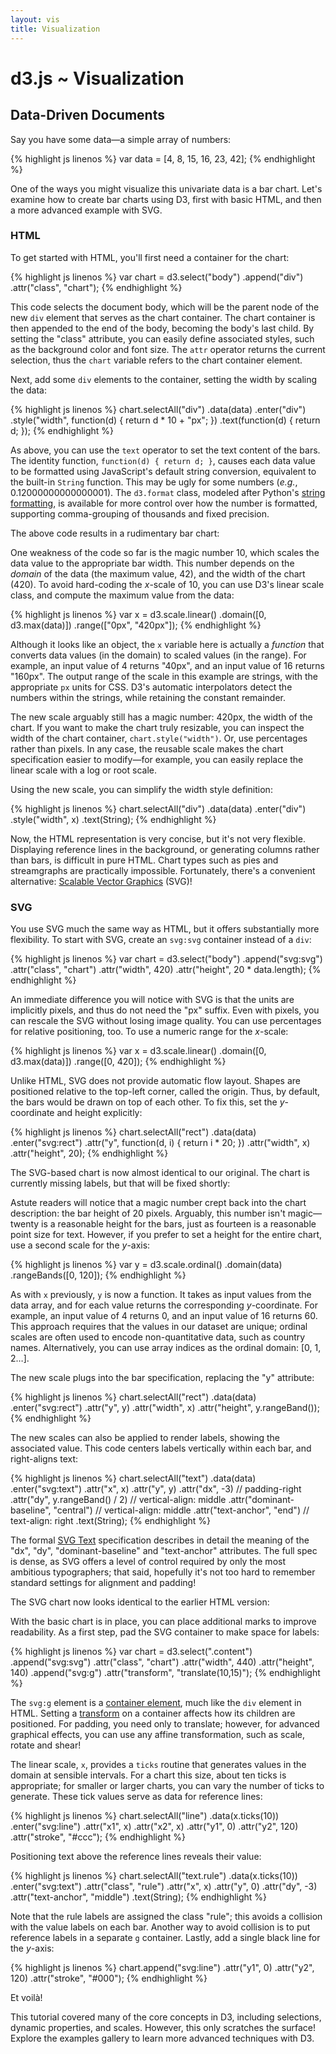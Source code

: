 ```yaml
---
layout: vis
title: Visualization
---
```


# d3.js ~ Visualization

## Data-Driven Documents

<style type="text/css">

.chart {
  margin-left: 42px;
  font: 10px sans-serif;
  shape-rendering: crispEdges;
}

.chart div {
  background-color: steelblue;
  text-align: right;
  padding: 3px;
  margin: 1px;
  color: white;
}

.chart rect {
  stroke: white;
  fill: steelblue;
}

.chart text.bar {
  fill: white;
}

</style>

Say you have some data—a simple array of numbers:

{% highlight js linenos %}
var data = [4, 8, 15, 16, 23, 42];
{% endhighlight %}

<script type="text/javascript">
var data = [4, 8, 15, 16, 23, 42];
</script>

One of the ways you might visualize this univariate data is a bar chart. Let's
examine how to create bar charts using D3, first with basic HTML, and then a
more advanced example with SVG.

### HTML

To get started with HTML, you'll first need a container for the chart:

{% highlight js linenos %}
var chart = d3.select("body")
  .append("div")
    .attr("class", "chart");
{% endhighlight %}

This code selects the document body, which will be the parent node of the new
`div` element that serves as the chart container. The chart container is then
appended to the end of the body, becoming the body's last child. By setting the
"class" attribute, you can easily define associated styles, such as the
background color and font size. The `attr` operator returns the current
selection, thus the `chart` variable refers to the chart container element.

Next, add some `div` elements to the container, setting the width by scaling the
data:

{% highlight js linenos %}
chart.selectAll("div")
    .data(data)
  .enter("div")
    .style("width", function(d) { return d * 10 + "px"; })
    .text(function(d) { return d; });
{% endhighlight %}

As above, you can use the `text` operator to set the text content of the bars.
The identity function, `function(d) { return d; }`, causes each data value to be
formatted using JavaScript's default string conversion, equivalent to the
built-in `String` function. This may be ugly for some numbers (*e.g.*,
0.12000000000000001). The `d3.format` class, modeled after Python's [string
formatting](http://docs.python.org/library/stdtypes.html#string-formatting), is
available for more control over how the number is formatted, supporting
comma-grouping of thousands and fixed precision.

The above code results in a rudimentary bar chart:

<script type="text/javascript">
d3.select(".content")
  .append("div")
    .attr("class", "chart")
  .selectAll("div")
    .data(data)
  .enter("div")
    .style("width", function(d) { return d * 10 + "px"; })
    .text(function(d) { return d; });
</script>

One weakness of the code so far is the magic number 10, which scales the data
value to the appropriate bar width. This number depends on the *domain* of the
data (the maximum value, 42), and the width of the chart (420). To avoid
hard-coding the *x*-scale of 10, you can use D3's linear scale class, and
compute the maximum value from the data:

{% highlight js linenos %}
var x = d3.scale.linear()
    .domain([0, d3.max(data)])
    .range(["0px", "420px"]);
{% endhighlight %}

<script type="text/javascript">
var x = d3.scale.linear()
    .domain([0, d3.max(data)])
    .range(["0px", "420px"]);
</script>

Although it looks like an object, the `x` variable here is actually a *function*
that converts data values (in the domain) to scaled values (in the range). For
example, an input value of 4 returns "40px", and an input value of 16 returns
"160px". The output range of the scale in this example are strings, with the
appropriate `px` units for CSS. D3's automatic interpolators detect the numbers
within the strings, while retaining the constant remainder.

The new scale arguably still has a magic number: 420px, the width of the chart.
If you want to make the chart truly resizable, you can inspect the width of the
chart container, `chart.style("width")`. Or, use percentages rather than pixels.
In any case, the reusable scale makes the chart specification easier to
modify—for example, you can easily replace the linear scale with a log or root
scale.

Using the new scale, you can simplify the width style definition:

{% highlight js linenos %}
chart.selectAll("div")
    .data(data)
  .enter("div")
    .style("width", x)
    .text(String);
{% endhighlight %}

Now, the HTML representation is very concise, but it's not very flexible.
Displaying reference lines in the background, or generating columns rather than
bars, is difficult in pure HTML. Chart types such as pies and streamgraphs are
practically impossible. Fortunately, there's a convenient alternative: [Scalable
Vector Graphics](http://en.wikipedia.org/wiki/Scalable_Vector_Graphics) (SVG)!

### SVG

You use SVG much the same way as HTML, but it offers substantially more
flexibility. To start with SVG, create an `svg:svg` container instead of a
`div`:

{% highlight js linenos %}
var chart = d3.select("body")
  .append("svg:svg")
    .attr("class", "chart")
    .attr("width", 420)
    .attr("height", 20 * data.length);
{% endhighlight %}

An immediate difference you will notice with SVG is that the units are
implicitly pixels, and thus do not need the "px" suffix. Even with pixels, you
can rescale the SVG without losing image quality. You can use percentages for
relative positioning, too. To use a numeric range for the *x*-scale:

{% highlight js linenos %}
var x = d3.scale.linear()
    .domain([0, d3.max(data)])
    .range([0, 420]);
{% endhighlight %}

<script type="text/javascript">
var x = d3.scale.linear()
    .domain([0, d3.max(data)])
    .range([0, 420]);
</script>

Unlike HTML, SVG does not provide automatic flow layout. Shapes are positioned
relative to the top-left corner, called the origin. Thus, by default, the bars
would be drawn on top of each other. To fix this, set the *y*-coordinate and
height explicitly:

{% highlight js linenos %}
chart.selectAll("rect")
    .data(data)
  .enter("svg:rect")
    .attr("y", function(d, i) { return i * 20; })
    .attr("width", x)
    .attr("height", 20);
{% endhighlight %}

The SVG-based chart is now almost identical to our original. The chart is
currently missing labels, but that will be fixed shortly:

<script type="text/javascript">
d3.select(".content")
  .append("svg:svg")
    .attr("class", "chart")
    .attr("width", 420)
    .attr("height", 20 * data.length)
  .selectAll("rect")
    .data(data)
  .enter("svg:rect")
    .attr("y", function(d, i) { return i * 20; })
    .attr("width", x)
    .attr("height", 20);
</script>

Astute readers will notice that a magic number crept back into the chart
description: the bar height of 20 pixels. Arguably, this number isn't
magic—twenty is a reasonable height for the bars, just as fourteen is a
reasonable point size for text. However, if you prefer to set a height for the
entire chart, use a second scale for the *y*-axis:

{% highlight js linenos %}
var y = d3.scale.ordinal()
    .domain(data)
    .rangeBands([0, 120]);
{% endhighlight %}

<script type="text/javascript">
var y = d3.scale.ordinal()
    .domain(data)
    .rangeBands([0, 120]);
</script>

As with `x` previously, `y` is now a function. It takes as input values from the
data array, and for each value returns the corresponding *y*-coordinate. For
example, an input value of 4 returns 0, and an input value of 16 returns 60.
This approach requires that the values in our dataset are unique; ordinal scales
are often used to encode non-quantitative data, such as country names.
Alternatively, you can use array indices as the ordinal domain: \[0, 1, 2…\].

The new scale plugs into the bar specification, replacing the "y" attribute:

{% highlight js linenos %}
chart.selectAll("rect")
    .data(data)
  .enter("svg:rect")
    .attr("y", y)
    .attr("width", x)
    .attr("height", y.rangeBand());
{% endhighlight %}

The new scales can also be applied to render labels, showing the associated
value. This code centers labels vertically within each bar, and right-aligns
text:

{% highlight js linenos %}
chart.selectAll("text")
    .data(data)
  .enter("svg:text")
    .attr("x", x)
    .attr("y", y)
    .attr("dx", -3) // padding-right
    .attr("dy", y.rangeBand() / 2) // vertical-align: middle
    .attr("dominant-baseline", "central") // vertical-align: middle
    .attr("text-anchor", "end") // text-align: right
    .text(String);
{% endhighlight %}

The formal [SVG Text](http://www.w3.org/TR/SVG/text.html) specification
describes in detail the meaning of the "dx", "dy", "dominant-baseline" and
"text-anchor" attributes. The full spec is dense, as SVG offers a level of
control required by only the most ambitious typographers; that said, hopefully
it's not too hard to remember standard settings for alignment and padding!

The SVG chart now looks identical to the earlier HTML version:

<script type="text/javascript">
var chart = d3.select(".content")
  .append("svg:svg")
    .attr("class", "chart")
    .attr("width", 420)
    .attr("height", 120);

chart.selectAll("rect")
    .data(data)
  .enter("svg:rect")
    .attr("y", y)
    .attr("width", x)
    .attr("height", y.rangeBand());

chart.selectAll("text")
    .data(data)
  .enter("svg:text")
    .attr("class", "bar")
    .attr("x", x)
    .attr("y", y)
    .attr("dx", -3)
    .attr("dy", y.rangeBand() / 2)
    .attr("dominant-baseline", "central")
    .attr("text-anchor", "end")
    .text(String);
</script>

With the basic chart is in place, you can place additional marks to improve
readability. As a first step, pad the SVG container to make space for labels:

{% highlight js linenos %}
var chart = d3.select(".content")
  .append("svg:svg")
    .attr("class", "chart")
    .attr("width", 440)
    .attr("height", 140)
  .append("svg:g")
    .attr("transform", "translate(10,15)");
{% endhighlight %}

The `svg:g` element is a [container
element](http://www.w3.org/TR/SVG/struct.html), much like the `div` element in
HTML. Setting a
[transform](http://www.w3.org/TR/SVG/coords.html#TransformAttribute) on a
container affects how its children are positioned. For padding, you need only to
translate; however, for advanced graphical effects, you can use any affine
transformation, such as scale, rotate and shear!

The linear scale, `x`, provides a `ticks` routine that generates values in the
domain at sensible intervals. For a chart this size, about ten ticks is
appropriate; for smaller or larger charts, you can vary the number of ticks to
generate. These tick values serve as data for reference lines:

{% highlight js linenos %}
chart.selectAll("line")
    .data(x.ticks(10))
  .enter("svg:line")
    .attr("x1", x)
    .attr("x2", x)
    .attr("y1", 0)
    .attr("y2", 120)
    .attr("stroke", "#ccc");
{% endhighlight %}

Positioning text above the reference lines reveals their value:

{% highlight js linenos %}
chart.selectAll("text.rule")
    .data(x.ticks(10))
  .enter("svg:text")
    .attr("class", "rule")
    .attr("x", x)
    .attr("y", 0)
    .attr("dy", -3)
    .attr("text-anchor", "middle")
    .text(String);
{% endhighlight %}

Note that the rule labels are assigned the class "rule"; this avoids a collision
with the value labels on each bar. Another way to avoid collision is to put
reference labels in a separate `g` container. Lastly, add a single black line
for the *y*-axis:

{% highlight js linenos %}
chart.append("svg:line")
    .attr("y1", 0)
    .attr("y2", 120)
    .attr("stroke", "#000");
{% endhighlight %}

Et voilà!

<script type="text/javascript">
var chart = d3.select(".content")
  .append("svg:svg")
    .attr("class", "chart")
    .attr("width", 440)
    .attr("height", 140)
    .style("margin-left", "32px") // Tweak alignment…
  .append("svg:g")
    .attr("transform", "translate(10,15)");

chart.selectAll("line")
    .data(x.ticks(10))
  .enter("svg:line")
    .attr("x1", x)
    .attr("x2", x)
    .attr("y1", 0)
    .attr("y2", 120)
    .attr("stroke", "#ccc");

chart.selectAll("text.rule")
    .data(x.ticks(10))
  .enter("svg:text")
    .attr("x", x)
    .attr("y", 0)
    .attr("dy", -3)
    .attr("text-anchor", "middle")
    .text(String);

chart.selectAll("rect")
    .data(data)
  .enter("svg:rect")
    .attr("y", y)
    .attr("width", x)
    .attr("height", y.rangeBand());

chart.selectAll("text.bar")
    .data(data)
  .enter("svg:text")
    .attr("class", "bar")
    .attr("x", x)
    .attr("y", y)
    .attr("dx", -3)
    .attr("dy", y.rangeBand() / 2)
    .attr("dominant-baseline", "central")
    .attr("text-anchor", "end")
    .text(String);

chart.append("svg:line")
    .attr("y1", 0)
    .attr("y2", 120)
    .attr("stroke", "#000");
</script>

This tutorial covered many of the core concepts in D3, including selections,
dynamic properties, and scales. However, this only scratches the surface!
Explore the examples gallery to learn more advanced techniques with D3.
